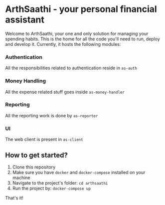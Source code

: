 # ArthSaathi - your personal financial assistant
Welcome to ArthSaathi, your one and only solution for managing your spending habits. This is the home for all the code you'll need to run, deploy and develop it. Currently, it hosts the following modules:
### Authentication
All the responsibilities related to authentication reside in `as-auth`
### Money Handling
All the expense related stuff goes inside `as-money-handler`
### Reporting
All the reporting work is done by `as-reporter`
### UI
The web client is present in `as-client`
## How to get started?
1. Clone this repository
2. Make sure you have `docker` and `docker-compose` installed on your machine
3. Navigate to the project's folder: `cd arthsaathi`
4. Run the project by: `docker-compose up`

That's it!
